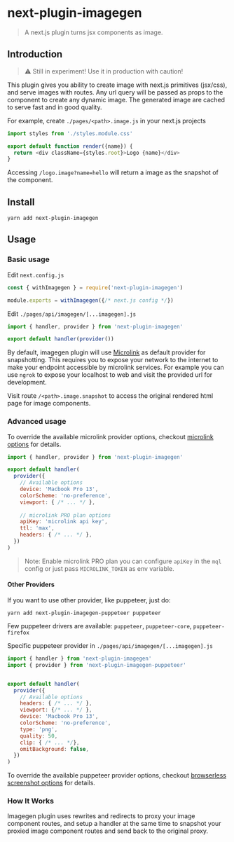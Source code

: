 # next-plugin-imagegen
> A next.js plugin turns jsx components as image.


## Introduction

> ⚠️ Still in experiment! Use it in production with caution!

This plugin gives you ability to create image with next.js primitives (jsx/css), and serve images with routes. Any url query will be passed as props to the component to create any dynamic image. The generated image are cached to serve fast and in good quality.

For example, create `./pages/<path>.image.js` in your next.js projects
```js
import styles from './styles.module.css'

export default function render({name}) {
  return <div className={styles.root}>Logo {name}</div>
}
```

Accessing `/logo.image?name=hello` will return a image as the snapshot of the component.

## Install

```
yarn add next-plugin-imagegen
```

## Usage
### Basic usage

Edit `next.config.js`

```js
const { withImagegen } = require('next-plugin-imagegen')

module.exports = withImagegen({/* next.js config */})
```

Edit `./pages/api/imagegen/[...imagegen].js`

```js
import { handler, provider } from 'next-plugin-imagegen'

export default handler(provider())
```

By default, imagegen plugin will use [Microlink](https://microlink.io/) as default provider for snapshotting. This requires you to expose your network to the internet to make your endpoint accessible by microlink services. For example you can use `ngrok` to expose your localhost to web and visit the provided url for development.

Visit route `/<path>.image.snapshot` to access the original rendered html page for image components.

### Advanced usage

To override the available microlink provider options, checkout [microlink options](https://microlink.io/docs/api/getting-started/overview) for details.

```js
import { handler, provider } from 'next-plugin-imagegen'

export default handler(
  provider({
    // Available options
    device: 'Macbook Pro 13',
    colorScheme: 'no-preference',
    viewport: { /* ... */ },
    
    // microlink PRO plan options
    apiKey: 'microlink api key',
    ttl: 'max',
    headers: { /* ... */ },
  })
)
```

> Note: Enable microlink PRO plan you can configure `apiKey` in the `mql` config or just pass `MICROLINK_TOKEN` as env variable.

#### Other Providers

If you want to use other provider, like puppeteer, just do:


```
yarn add next-plugin-imagegen-puppeteer puppeteer
```

Few puppeteer drivers are available: `puppeteer`, `puppeteer-core`, `puppeteer-firefox`

Specific puppeteer provider in `./pages/api/imagegen/[...imagegen].js`

```js
import { handler } from 'next-plugin-imagegen'
import { provider } from 'next-plugin-imagegen-puppeteer'


export default handler(
  provider({
    // Available options
    headers: { /* ... */ },
    viewport: {/* ... */ },
    device: 'Macbook Pro 13',
    colorScheme: 'no-preference',
    type: 'png',
    quality: 50,
    clip: { /* ... */},
    omitBackground: false,
  })
)
```

To override the available puppeteer provider options, checkout [browserless screenshot options](https://browserless.js.org/#/?id=screenshoturl-options) for details.
### How It Works

Imagegen plugin uses rewrites and redirects to proxy your image component routes, and setup a handler at the same time to snapshot your proxied image component routes and send back to the original proxy.

